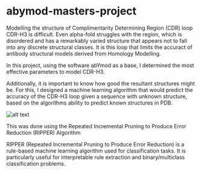 # abymod-masters-project

Modelling the structure of Complimentarity Determining Region (CDR) loop CDR-H3 is difficult. Even alpha-fold struggles with the region, which is disordered and has a remarkably varied structure that appears not to fall into any discrete structural classes. It is this loop that limits the accuract of antibody structural models derived from Homology Modelling. 

In this project, using the software abYmod as a base, I determined the most effective parameters to model CDR-H3. 

Additionally, it is important to know how good the resultant structures might be. For this, I designed a machine learning algorithm that would predict the accuracy of the CDR-H3 loop given a sequence with unknown structure, based on the algorithms ability to predict known structures in PDB.

![alt text](https://github.com/CharlieBarker/abymod-masters-project/blob/master/masters_abstract.png)


This was done using the Repeated Incremental Pruning to Produce Error Reduction (RIPPER) Algorithm

RIPPER (Repeated Incremental Pruning to Produce Error Reduction) is a rule-based machine learning algorithm used for classification tasks. It is particularly useful for interpretable rule extraction and binary/multiclass classification problems.
